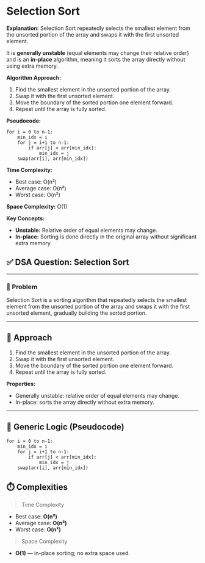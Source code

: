 # Selection Sort

**Explanation:**
Selection Sort repeatedly selects the smallest element from the unsorted portion of the array and swaps it with the first unsorted element.

It is **generally unstable** (equal elements may change their relative order) and is an **in-place** algorithm, meaning it sorts the array directly without using extra memory.

**Algorithm Approach:**

1. Find the smallest element in the unsorted portion of the array.
2. Swap it with the first unsorted element.
3. Move the boundary of the sorted portion one element forward.
4. Repeat until the array is fully sorted.

**Pseudocode:**

```text
for i = 0 to n-1:
    min_idx = i
    for j = i+1 to n-1:
        if arr[j] < arr[min_idx]:
            min_idx = j
    swap(arr[i], arr[min_idx])
```

**Time Complexity:**

* Best case: O(n²)
* Average case: O(n²)
* Worst case: O(n²)

**Space Complexity:** O(1)

**Key Concepts:**

* **Unstable:** Relative order of equal elements may change.
* **In-place:** Sorting is done directly in the original array without significant extra memory.


## ✅ DSA Question: Selection Sort

---

### 🧠 Problem  

Selection Sort is a sorting algorithm that repeatedly selects the smallest element from the unsorted portion of the array and swaps it with the first unsorted element, gradually building the sorted portion.

---

## 🧭 Approach

1. Find the smallest element in the unsorted portion of the array.  
2. Swap it with the first unsorted element.  
3. Move the boundary of the sorted portion one element forward.  
4. Repeat until the array is fully sorted.  

**Properties:**  
- Generally unstable: relative order of equal elements may change.  
- In-place: sorts the array directly without extra memory.  

---

## 🔁 Generic Logic (Pseudocode)
```text
for i = 0 to n-1:
    min_idx = i
    for j = i+1 to n-1:
        if arr[j] < arr[min_idx]:
            min_idx = j
    swap(arr[i], arr[min_idx])
```

## ⏱️ Complexities
 > Time Complexity
* Best case: **O(n²)** 
* Average case: **O(n²)**
* Worst case: **O(n²)**


> Space Complexity

* **O(1)** — in-place sorting; no extra space used.




